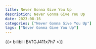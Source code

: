 ```yaml
---
title: Never Gonna Give You Up
description: Never Gonna Give You Up
date: 2023-08-16
categories: ["Never Gonna Give You Up"]
tags: ["Never Gonna Give You Up"]
---
```


{{< bilibili BV1GJ411x7h7 >}}